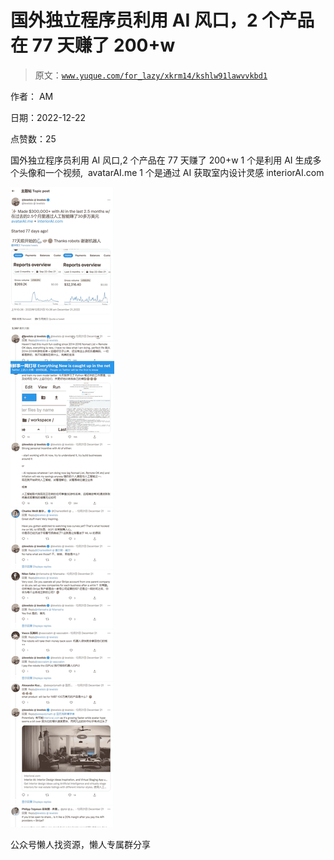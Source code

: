 # 国外独立程序员利用 AI 风口，2 个产品在 77 天赚了 200+w

> 原文：[`www.yuque.com/for_lazy/xkrm14/kshlw91lawvvkbd1`](https://www.yuque.com/for_lazy/xkrm14/kshlw91lawvvkbd1)

作者： AM

日期：2022-12-22

点赞数：25

国外独立程序员利用 AI 风口,2 个产品在 77 天赚了 200+w 1 个是利用 AI 生成多个头像和一个视频,  avatarAI.me 1 个是通过 AI 获取室内设计灵感 interiorAI.com

![](img/623171d54351d41749b36f94bc5b588d.png)

公众号懒人找资源，懒人专属群分享

